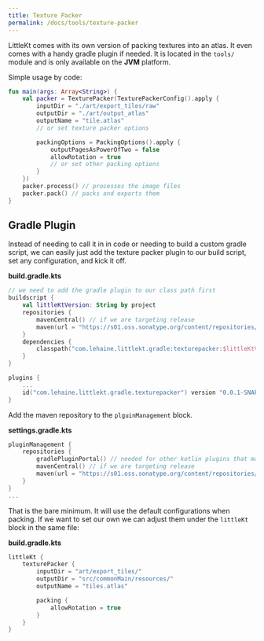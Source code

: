 ```yaml
---
title: Texture Packer
permalink: /docs/tools/texture-packer
---
```


LittleKt comes with its own version of packing textures into an atlas. It even comes with a handy gradle plugin if needed. It is located in the `tools/` module and is only available on the **JVM** platform.

Simple usage by code:

```kotlin
fun main(args: Array<String>) {
    val packer = TexturePacker(TexturePackerConfig().apply {
        inputDir = "./art/export_tiles/raw"
        outputDir = "./art/output_atlas"
        outputName = "tile.atlas"
        // or set texture packer options

        packingOptions = PackingOptions().apply {
            outputPagesAsPowerOfTwo = false
            allowRotation = true
            // or set other packing options
        }
    })
    packer.process() // processes the image files
    packer.pack() // packs and exports them
}
```

## Gradle Plugin

Instead of needing to call it in in code or needing to build a custom gradle script, we can easily just add the texture packer plugin to our build script, set any configuration, and kick it off.

**build.gradle.kts**

```kotlin
// we need to add the gradle plugin to our class path first
buildscript {
    val littleKtVersion: String by project
    repositories {
        mavenCentral() // if we are targeting release
        maven(url = "https://s01.oss.sonatype.org/content/repositories/snapshots/") // if we are targgetting snapshots
    }
    dependencies {
        classpath("com.lehaine.littlekt.gradle:texturepacker:$littleKtVersion")
    }
}

plugins {
    ...
    id("com.lehaine.littlekt.gradle.texturepacker") version "0.0.1-SNAPSHOT"
}
```

Add the maven repository to the `plguinManagement` block.

**settings.gradle.kts**

```kotlin
pluginManagement {
    repositories {
        gradlePluginPortal() // needed for other kotlin plugins that may be in use
        mavenCentral() // if we are targeting release
        maven(url = "https://s01.oss.sonatype.org/content/repositories/snapshots/") // if we are targgetting snapshots
    }
}
...
```

That is the bare minimum. It will use the default configurations when packing. If we want to set our own we can adjust them under the `littleKt` block in the same file:

**build.gradle.kts**

```kotlin
littleKt {
    texturePacker {
        inputDir = "art/export_tiles/"
        outputDir = "src/commonMain/resources/"
        outputName = "tiles.atlas"

        packing {
            allowRotation = true
        }
    }
}
```
